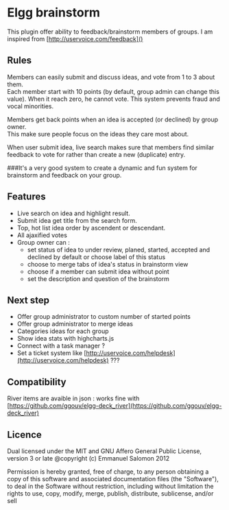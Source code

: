# Elgg brainstorm

This plugin offer ability to feedback/brainstorm members of groups. I am inspired from [http://uservoice.com/feedback]()

## Rules
Members can easily submit and discuss ideas, and vote from 1 to 3 about them.  
Each member start with 10 points (by default, group admin can change this value). When it reach zero, he cannot vote. This system prevents fraud and vocal minorities.

Members get back points when an idea is accepted (or declined) by group owner.  
This make sure people focus on the ideas they care most about.

When user submit idea, live search makes sure that members find similar feedback to vote for rather than create a new (duplicate) entry.

###It's a very good system to create a dynamic and fun system for brainstorm and feedback on your group.

## Features

- Live search on idea and highlight result.
- Submit idea get title from the search form.
- Top, hot list idea order by ascendent or descendant.
- All ajaxified votes
- Group owner can :
  - set status of idea to under review, planed, started, accepted and declined by default or choose label of this status
  - choose to merge tabs of idea's status in brainstorm view
  - choose if a member can submit idea without point
  - set the description and question of the brainstorm

## Next step

- Offer group administrator to custom number of started points
- Offer group administrator to merge ideas
- Categories ideas for each group
- Show idea stats with highcharts.js
- Connect with a task manager ?
- Set a ticket system like [http://uservoice.com/helpdesk](http://uservoice.com/helpdesk) ???

## Compatibility

River items are avaible in json : works fine with [https://github.com/ggouv/elgg-deck_river](https://github.com/ggouv/elgg-deck_river)

## Licence

Dual licensed under the MIT and GNU Affero General Public License, version 3 or late
@copyright (c) Emmanuel Salomon 2012

Permission is hereby granted, free of charge, to any person obtaining a copy
of this software and associated documentation files (the "Software"), to deal
in the Software without restriction, including without limitation the rights
to use, copy, modify, merge, publish, distribute, sublicense, and/or sell
